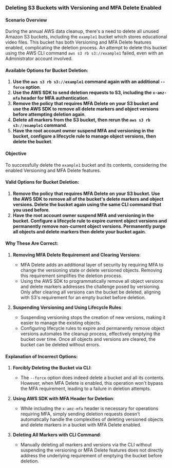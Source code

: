 ### Deleting S3 Buckets with Versioning and MFA Delete Enabled

#### Scenario Overview

During the annual AWS data cleanup, there's a need to delete all unused Amazon S3 buckets, including the `example1` bucket which stores educational video files. This bucket has both Versioning and MFA Delete features enabled, complicating the deletion process. An attempt to delete this bucket using the AWS CLI command `aws s3 rb s3://example1` failed, even with an Administrator account involved.

#### Available Options for Bucket Deletion:

1. **Use the `aws s3 rb s3://example1` command again with an additional `--force` option**.
2. **Use the AWS SDK to send deletion requests to S3, including the `x-amz-mfa` header for MFA authentication**.
3. **Remove the policy that requires MFA Delete on your S3 bucket and use the AWS SDK to remove all delete markers and object versions before attempting deletion again**.
4. **Delete all markers from the S3 bucket, then rerun the `aws s3 rb s3://example1` command**.
5. **Have the root account owner suspend MFA and versioning in the bucket, configure a lifecycle rule to manage object versions, then delete the bucket**.

#### Objective

To successfully delete the `example1` bucket and its contents, considering the enabled Versioning and MFA Delete features.

#### Valid Options for Bucket Deletion:

1. **Remove the policy that requires MFA Delete on your S3 bucket. Use the AWS SDK to remove all of the bucket's delete markers and object versions. Delete the bucket again using the same CLI command that you used before**.
2. **Have the root account owner suspend MFA and versioning in the bucket. Configure a lifecycle rule to expire current object versions and permanently remove non-current object versions. Permanently purge all objects and delete markers then delete your bucket again**.

#### Why These Are Correct:

1. **Removing MFA Delete Requirement and Clearing Versions**:
    
    - MFA Delete adds an additional layer of security by requiring MFA to change the versioning state or delete versioned objects. Removing this requirement simplifies the deletion process.
    - Using the AWS SDK to programmatically remove all object versions and delete markers addresses the challenge posed by versioning. Only after clearing all versions can the bucket be deleted, aligning with S3's requirement for an empty bucket before deletion.
2. **Suspending Versioning and Using Lifecycle Rules**:
    
    - Suspending versioning stops the creation of new versions, making it easier to manage the existing objects.
    - Configuring lifecycle rules to expire and permanently remove object versions automates the cleanup process, effectively emptying the bucket over time. Once all objects and versions are cleared, the bucket can be deleted without errors.

#### Explanation of Incorrect Options:

1. **Forcibly Deleting the Bucket via CLI**:
    
    - The `--force` option does indeed delete a bucket and all its contents. However, when MFA Delete is enabled, this operation won't bypass the MFA requirement, leading to a failure in deletion attempts.
2. **Using AWS SDK with MFA Header for Deletion**:
    
    - While including the `x-amz-mfa` header is necessary for operations requiring MFA, simply sending deletion requests doesn't automatically handle the complexities of deleting versioned objects and delete markers in a bucket with MFA Delete enabled.
3. **Deleting All Markers with CLI Command**:
    
    - Manually deleting all markers and versions via the CLI without suspending the versioning or MFA Delete features does not directly address the underlying requirement of emptying the bucket before deletion.